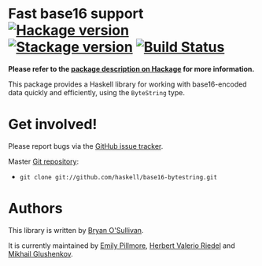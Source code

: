 # Fast base16 support [![Hackage version](https://img.shields.io/hackage/v/base16-bytestring.svg?label=Hackage)](https://hackage.haskell.org/package/base16-bytestring) [![Stackage version](https://www.stackage.org/package/base16-bytestring/badge/lts?label=Stackage)](https://www.stackage.org/package/base16-bytestring) [![Build Status](https://secure.travis-ci.org/haskell/base16-bytestring.svg?branch=master)](http://travis-ci.org/haskell/base16-bytestring)

**Please refer to the [package description on Hackage](https://hackage.haskell.org/package/base16-bytestring#description) for more information.**

This package provides a Haskell library for working with base16-encoded
data quickly and efficiently, using the `ByteString` type.

# Get involved!

Please report bugs via the
[GitHub issue tracker](http://github.com/haskell/base16-bytestring).

Master [Git repository](http://github.com/haskell/base16-bytestring):

* `git clone git://github.com/haskell/base16-bytestring.git`


# Authors

This library is written by [Bryan O'Sullivan](mailto:bos@serpentine.com). 

It is currently maintained by [Emily Pillmore](mailto:emilypi@cohomolo.gy), [Herbert Valerio Riedel](mailto:hvr@gnu.org) and [Mikhail
Glushenkov](mailto:mikhail.glushenkov@gmail.com).
